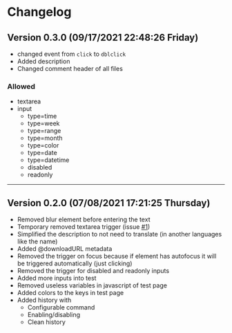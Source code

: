 <!--
  Created at: 07/08/2021 15:47:38 Thursday
  Modified at: 09/17/2021 10:48:49 PM Friday
-->

# Changelog

## Version 0.3.0 (09/17/2021 22:48:26 Friday)

- changed event from `click` to `dblclick`
- Added description
- Changed comment header of all files

### Allowed

- textarea
- input
  - type=time
  - type=week
  - type=range
  - type=month
  - type=color
  - type=date
  - type=datetime
  - disabled
  - readonly

---

## Version 0.2.0 (07/08/2021 17:21:25 Thursday)

- Removed blur element before entering the text
- Temporary removed textarea trigger (issue [#1](https://gitea.com/thisago/safeWriting/issues/1))
- Simplified the description to not need to translate (in another languages like the name)
- Added @downloadURL metadata
- Removed the trigger on focus because if element has autofocus it will be
  triggered automatically (just clicking)
- Removed the trigger for disabled and readonly inputs
- Added more inputs into test
- Removed useless variables in javascript of test page
- Added colors to the keys in test page
- Added history with
  - Configurable command
  - Enabling/disabling
  - Clean history
